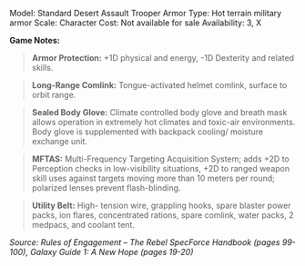 Model: Standard Desert Assault Trooper Armor
Type: Hot terrain military armor
Scale: Character
Cost: Not available for sale
Availability: 3, X

**Game Notes:**
> **Armor Protection:** +1D physical and energy, -1D Dexterity and related skills.

> **Long-Range Comlink:** Tongue-activated helmet comlink, surface to orbit range.

> **Sealed Body Glove:** Climate controlled body glove and breath mask allows operation in extremely hot climates and toxic-air environments. Body glove is supplemented with backpack cooling/ moisture exchange unit.

> **MFTAS:** Multi-Frequency Targeting Acquisition System; adds +2D to Perception checks in low-visibility situations, +2D to ranged weapon skill uses against targets moving more than 10 meters per round; polarized lenses prevent flash-blinding.

> **Utility Belt:** High- tension wire, grappling hooks, spare blaster power packs, ion flares, concentrated rations, spare comlink, water packs, 2 medpacs, and coolant tent.

*Source: Rules of Engagement – The Rebel SpecForce Handbook (pages 99-100), Galaxy Guide 1: A New Hope (pages 19-20)*